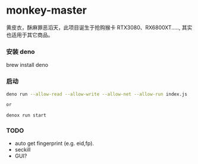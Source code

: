 # monkey-master

黄皮衣，酥麻罪恶滔天，此项目诞生于抢购猴卡 RTX3080、RX6800XT....., 其实也适用于其它商品。


### 安装 deno

brew install deno

### 启动

``` bash
deno run --allow-read --allow-write --allow-net --allow-run index.js   

or

denox run start
```

### TODO

-   auto get fingerprint (e.g. eid,fp).
-   seckill
-   GUI?
